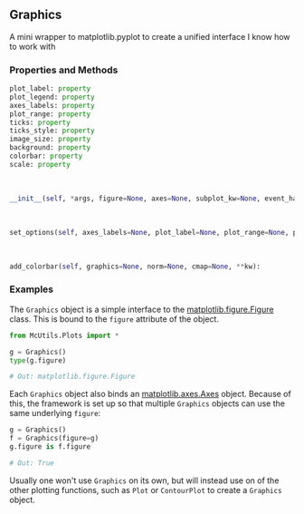 ## <a id="McUtils.Plots.Graphics.Graphics">Graphics</a>
A mini wrapper to matplotlib.pyplot to create a unified interface I know how to work with

### Properties and Methods
```python
plot_label: property
plot_legend: property
axes_labels: property
plot_range: property
ticks: property
ticks_style: property
image_size: property
background: property
colorbar: property
scale: property
```
<a id="McUtils.Plots.Graphics.Graphics.__init__">&nbsp;</a>
```python
__init__(self, *args, figure=None, axes=None, subplot_kw=None, event_handlers=None, animate=None, axes_labels=None, plot_label=None, plot_range=None, plot_legend=None, ticks=None, scale=None, image_size=None, background='white', colorbar=None, **kwargs): 
```

<a id="McUtils.Plots.Graphics.Graphics.set_options">&nbsp;</a>
```python
set_options(self, axes_labels=None, plot_label=None, plot_range=None, plot_legend=None, ticks=None, scale=None, ticks_style=None, image_size=None, background=None, colorbar=None, **parent_opts): 
```

<a id="McUtils.Plots.Graphics.Graphics.add_colorbar">&nbsp;</a>
```python
add_colorbar(self, graphics=None, norm=None, cmap=None, **kw): 
```

### Examples
The `Graphics` object is a simple interface to the [matplotlib.figure.Figure
](https://matplotlib.org/3.1.1/api/_as_gen/matplotlib.figure.Figure.html#matplotlib.figure.Figure) class. 
This is bound to the `figure` attribute of the object.

```python
from McUtils.Plots import *

g = Graphics()
type(g.figure)

# Out: matplotlib.figure.Figure
```

Each `Graphics` object also binds an [matplotlib.axes.Axes](https://matplotlib.org/3.1.1/api/axes_api.html#the-axes-class) object.
Because of this, the framework is set up so that multiple `Graphics` objects can
 use the same underlying `figure`:
 
 ```python
g = Graphics()
f = Graphics(figure=g)
g.figure is f.figure

# Out: True
```

Usually one won't use `Graphics` on its own, but will instead use on of the
other plotting functions, such as `Plot` or `ContourPlot` to create a
`Graphics` object.